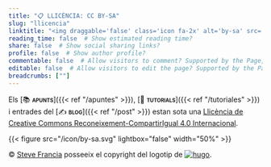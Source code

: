 ```yaml
---
title: "📋 LLICÈNCIA: CC BY-SA"
slug: "llicencia"
linktitle: "<img draggable='false' class='icon fa-2x' alt='by-sa' src='/icon/by-sa.svg'>"
reading_time: false  # Show estimated reading time?
share: false  # Show social sharing links?
profile: false  # Show author profile?
commentable: false  # Allow visitors to comment? Supported by the Page, Post, and Docs content types.
editable: false  # Allow visitors to edit the page? Supported by the Page, Post, and Docs content types.
breadcrumbs: [""]
---
```


Els [📚 <span style="font-variant:small-caps;">**apunts**</span>]({{< ref "/apuntes" >}}), [🤝 <span style="font-variant:small-caps;">**tutorials**</span>]({{< ref "/tutoriales" >}}) i entrades del [✍️ <span style="font-variant:small-caps;">**blog**</span>]({{< ref "/post" >}}) estan sota una [Llicència de Creative Commons Reconeixement-CompartirIgual 4.0 Internacional](https://creativecommons.org/licenses/by-sa/4.0/deed.ca).

{{< figure src="/icon/by-sa.svg" lightbox="false" width="50%" >}}

&copy; [Steve Francia](https://spf13.com) posseeix el copyright del logotip de <a href="https://gohugo.io" target="_blank" rel="noopener"><img draggable="false" class="icon" alt="hugo" src="/icon/hugo.svg"></a>.